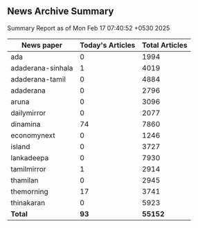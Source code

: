 <!-- @format -->
## News Archive Summary

Summary Report as of Mon Feb 17 07:40:52 +0530 2025

| News paper         | Today's Articles | Total Articles |
|--------------------|------------------|----------------|
| ada               | 0          | 1994        |
| adaderana-sinhala               | 1          | 4019        |
| adaderana-tamil               | 0          | 4884        |
| adaderana               | 0          | 2796        |
| aruna               | 0          | 3096        |
| dailymirror               | 0          | 2077        |
| dinamina               | 74          | 7860        |
| economynext               | 0          | 1246        |
| island               | 0          | 3727        |
| lankadeepa               | 0          | 7930        |
| tamilmirror               | 1          | 2914        |
| thamilan               | 0          | 2945        |
| themorning               | 17          | 3741        |
| thinakaran               | 0          | 5923        |
| **Total**          | **93**      | **55152** |

